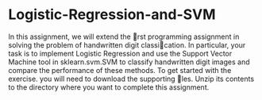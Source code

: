 # Logistic-Regression-and-SVM
In this assignment, we will extend the rst programming assignment in solving the problem of handwritten
digit classication. In particular, your task is to implement Logistic Regression and use the Support Vector
Machine tool in sklearn.svm.SVM to classify handwritten digit images and compare the performance of
these methods.
To get started with the exercise. you will need to download the supporting les. Unzip its contents to the
directory where you want to complete this assignment.
